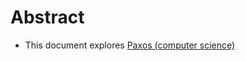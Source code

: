 # Abstract
- This document explores [Paxos (computer science)](https://en.wikipedia.org/wiki/Paxos_(computer_science))